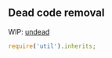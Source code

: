 
## Dead code removal

WIP: [undead](https://github.com/substack/undead)

```js
require('util').inherits;
```

